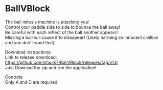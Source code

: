 # BallVBlock

The ball mitosis machine is attacking you!
<br/>
Control your paddle side to side to bounce the ball away!
<br/>
Be careful with each reflect of the ball another appears!
<br/>
Missing a ball will cause it to dissapear! (Likely harming an innocent civillian and you don't want that)

Download Instructions:
<br/>
Link to release download: 
https://github.com/sfaulk7/BallVBlock/releases/tag/v1.0
<br/>
Just Downlad the zip and run the application!

Controls:
<br/>
Only A and D are required!
